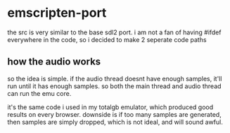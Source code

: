 # emscripten-port

the src is very similar to the base sdl2 port.
i am not a fan of having #ifdef everywhere in the code, so i decided to make 2 seperate code paths

## how the audio works

so the idea is simple. if the audio thread doesnt have enough samples, it'll run until it has enough samples.
so both the main thread and audio thread can run the emu core.

it's the same code i used in my totalgb emulator, which produced good results on every browser. downside is if too many samples are generated, then samples are simply dropped, which is not ideal, and will sound awful.
